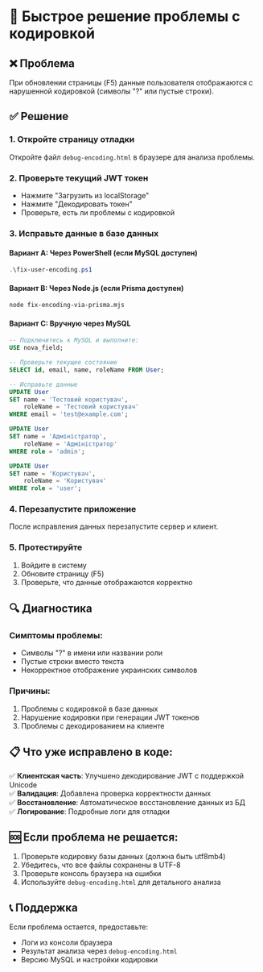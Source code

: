 # 🚀 Быстрое решение проблемы с кодировкой

## ❌ Проблема
При обновлении страницы (F5) данные пользователя отображаются с нарушенной кодировкой (символы "?" или пустые строки).

## ✅ Решение

### 1. Откройте страницу отладки
Откройте файл `debug-encoding.html` в браузере для анализа проблемы.

### 2. Проверьте текущий JWT токен
- Нажмите "Загрузить из localStorage"
- Нажмите "Декодировать токен"
- Проверьте, есть ли проблемы с кодировкой

### 3. Исправьте данные в базе данных

#### Вариант A: Через PowerShell (если MySQL доступен)
```powershell
.\fix-user-encoding.ps1
```

#### Вариант B: Через Node.js (если Prisma доступен)
```bash
node fix-encoding-via-prisma.mjs
```

#### Вариант C: Вручную через MySQL
```sql
-- Подключитесь к MySQL и выполните:
USE nova_field;

-- Проверьте текущее состояние
SELECT id, email, name, roleName FROM User;

-- Исправьте данные
UPDATE User 
SET name = 'Тестовий користувач',
    roleName = 'Тестовий користувач'
WHERE email = 'test@example.com';

UPDATE User 
SET name = 'Адміністратор',
    roleName = 'Адміністратор'
WHERE role = 'admin';

UPDATE User 
SET name = 'Користувач',
    roleName = 'Користувач'
WHERE role = 'user';
```

### 4. Перезапустите приложение
После исправления данных перезапустите сервер и клиент.

### 5. Протестируйте
1. Войдите в систему
2. Обновите страницу (F5)
3. Проверьте, что данные отображаются корректно

## 🔍 Диагностика

### Симптомы проблемы:
- Символы "?" в имени или названии роли
- Пустые строки вместо текста
- Некорректное отображение украинских символов

### Причины:
1. Проблемы с кодировкой в базе данных
2. Нарушение кодировки при генерации JWT токенов
3. Проблемы с декодированием на клиенте

## 📋 Что уже исправлено в коде:

✅ **Клиентская часть**: Улучшено декодирование JWT с поддержкой Unicode  
✅ **Валидация**: Добавлена проверка корректности данных  
✅ **Восстановление**: Автоматическое восстановление данных из БД  
✅ **Логирование**: Подробные логи для отладки  

## 🆘 Если проблема не решается:

1. Проверьте кодировку базы данных (должна быть utf8mb4)
2. Убедитесь, что все файлы сохранены в UTF-8
3. Проверьте консоль браузера на ошибки
4. Используйте `debug-encoding.html` для детального анализа

## 📞 Поддержка
Если проблема остается, предоставьте:
- Логи из консоли браузера
- Результат анализа через `debug-encoding.html`
- Версию MySQL и настройки кодировки
